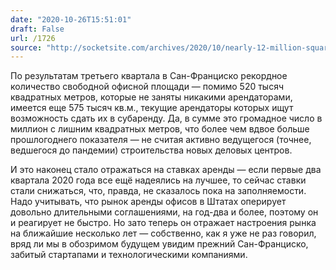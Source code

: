 ```yaml
---
date: "2020-10-26T15:51:01"
draft: False
url: /1726
source: "http://socketsite.com/archives/2020/10/nearly-12-million-square-feet-of-vacant-office-space-in-s-f.html"
---
```


По результатам третьего квартала в Сан-Франциско рекордное количество свободной офисной площади — помимо 520 тысяч квадратных метров, которые не заняты никакими арендаторами, имеется еще 575 тысяч кв.м., текущие арендаторы которых ищут возможность сдать их в субаренду. Да, в сумме это громадное число в миллион с лишним квадратных метров, что более чем вдвое больше прошлогоднего показателя — не считая активно ведущегося (точнее, ведшегося до пандемии) строительства новых деловых центров.

И это наконец стало отражаться на ставках аренды — если первые два квартала 2020 года все ещё надеялись на лучшее, то сейчас ставки стали снижаться, что, правда, не сказалось пока на заполняемости. Надо учитывать, что рынок аренды офисов в Штатах оперирует довольно длительными соглашениями, на год-два и более, поэтому он и реагирует не быстро. Но зато теперь он отражает настроения рынка на ближайшие несколько лет — собственно, как я уже не раз говорил, вряд ли мы в обозримом будущем увидим прежний Сан-Франциско, забитый стартапами и технологическими компаниями.
